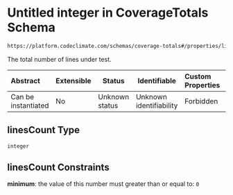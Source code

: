 # Untitled integer in CoverageTotals Schema

```txt
https://platform.codeclimate.com/schemas/coverage-totals#/properties/linesCount
```

The total number of lines under test.


| Abstract            | Extensible | Status         | Identifiable            | Custom Properties | Additional Properties | Access Restrictions | Defined In                                                                                      |
| :------------------ | ---------- | -------------- | ----------------------- | :---------------- | --------------------- | ------------------- | ----------------------------------------------------------------------------------------------- |
| Can be instantiated | No         | Unknown status | Unknown identifiability | Forbidden         | Allowed               | none                | [CoverageTotals.schema.json\*](../../schemas/CoverageTotals.schema.json "open original schema") |

## linesCount Type

`integer`

## linesCount Constraints

**minimum**: the value of this number must greater than or equal to: `0`
